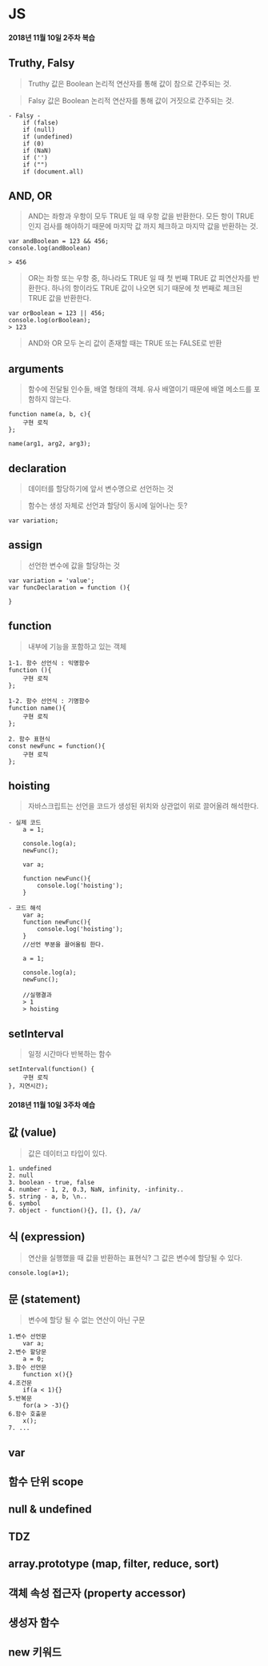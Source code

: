 # JS

#### 2018년 11월 10일 2주차 복습

## Truthy, Falsy
> Truthy 값은 Boolean 논리적 연산자를 통해 값이 참으로 간주되는 것.

> Falsy 값은 Boolean 논리적 연산자를 통해 값이 거짓으로 간주되는 것.
``` 
- Falsy -
    if (false)
    if (null)
    if (undefined)
    if (0)
    if (NaN)
    if ('')
    if ("")
    if (document.all)
```
## AND, OR
> AND는 좌항과 우항이 모두 TRUE 일 때 우항 값을 반환한다. 
모든 항이 TRUE 인지 검사를 해야하기 때문에 마지막 값 까지 체크하고 마지막 값을 반환하는 것.
```
var andBoolean = 123 && 456;
console.log(andBoolean)

> 456
```
> OR는 좌항 또는 우항 중, 하나라도 TRUE 일 때 첫 번째 TRUE 값 피연산자를 반환한다. 하나의 항이라도 TRUE 값이 나오면 되기 때문에 첫 번째로 체크된 TRUE 값을 반환한다.
```
var orBoolean = 123 || 456;
console.log(orBoolean);
> 123
```
> AND와 OR 모두 논리 값이 존재할 때는 TRUE 또는 FALSE로 반환

## arguments
> 함수에 전달될 인수들, 배열 형태의 객체. 유사 배열이기 때문에 배열 메소드를 포함하지 않는다.
```
function name(a, b, c){
    구현 로직
};

name(arg1, arg2, arg3); 
```
## declaration
> 데이터를 할당하기에 앞서 변수명으로 선언하는 것

> 함수는 생성 자체로 선언과 할당이 동시에 일어나는 듯?
```
var variation;
```
## assign
> 선언한 변수에 값을 할당하는 것
```
var variation = 'value';
var funcDeclaration = function (){

}
```
## function
> 내부에 기능을 포함하고 있는 객체
```
1-1. 함수 선언식 : 익명함수
function (){
    구현 로직
};

1-2. 함수 선언식 : 기명함수
function name(){
    구현 로직
};

2. 함수 표현식
const newFunc = function(){
    구현 로직
};
```

## hoisting
> 자바스크립트는 선언을 코드가 생성된 위치와 상관없이 위로 끌어올려 해석한다.
```
- 실제 코드
    a = 1;

    console.log(a);
    newFunc();

    var a;

    function newFunc(){
        console.log('hoisting');
    }

- 코드 해석
    var a;
    function newFunc(){
        console.log('hoisting');
    }
    //선언 부분을 끌어올림 한다.

    a = 1;

    console.log(a);
    newFunc();

    //실행결과
    > 1
    > hoisting
```

## setInterval
> 일정 시간마다 반복하는 함수
```
setInterval(function() {
    구현 로직
}, 지연시간);
```

#### 2018년 11월 10일 3주차 예습

## 값 (value)
> 값은 데이터고 타입이 있다.
```
1. undefined
2. null
3. boolean - true, false
4. number - 1, 2, 0.3, NaN, infinity, -infinity..
5. string - a, b, \n..
6. symbol
7. object - function(){}, [], {}, /a/
```
## 식 (expression)
> 연산을 실행했을 때 값을 반환하는 표현식? 그 값은 변수에 할당될 수 있다.
```
console.log(a+1);
```
## 문 (statement)
> 변수에 할당 될 수 없는 연산이 아닌 구문
```
1.변수 선언문
    var a;
2.변수 할당문
    a = 0;
3.함수 선언문
    function x(){}
4.조건문
    if(a < 1){}
5.반복문
    for(a > -3){}
6.함수 호출문
    x();
7. ...
```


## var
> 

## 함수 단위 scope
## null & undefined
## TDZ
## array.prototype (map, filter, reduce, sort)
## 객체 속성 접근자 (property accessor)
## 생성자 함수
## new 키워드